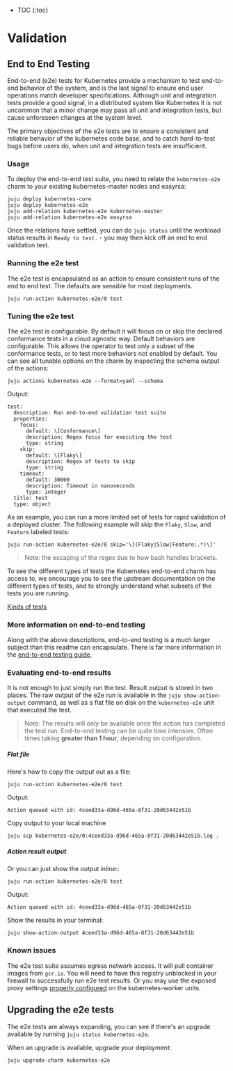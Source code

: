 * TOC
{:toc}

# Validation

## End to End Testing

End-to-end (e2e) tests for Kubernetes provide a mechanism to test end-to-end
behavior of the system, and is the last signal to ensure end user operations
match developer specifications. Although unit and integration tests provide a
good signal, in a distributed system like Kubernetes it is not uncommon that a
minor change may pass all unit and integration tests, but cause unforeseen
changes at the system level.

The primary objectives of the e2e tests are to ensure a consistent and reliable
behavior of the kubernetes code base, and to catch hard-to-test bugs before
users do, when unit and integration tests are insufficient.

### Usage

To deploy the end-to-end test suite, you need to relate the `kubernetes-e2e` charm to your existing kubernetes-master nodes and easyrsa:

```
juju deploy kubernetes-core
juju deploy kubernetes-e2e
juju add-relation kubernetes-e2e kubernetes-master
juju add-relation kubernetes-e2e easyrsa
```

Once the relations have settled, you can do `juju status` until the workload status results in 
 `Ready to test.` - you may then kick off an end to end validation test.

### Running the e2e test

The e2e test is encapsulated as an action to ensure consistent runs of the
end to end test. The defaults are sensible for most deployments.

    juju run-action kubernetes-e2e/0 test


### Tuning the e2e test

The e2e test is configurable. By default it will focus on or skip the declared
conformance tests in a cloud agnostic way. Default behaviors are configurable.
This allows the operator to test only a subset of the conformance tests, or to
test more behaviors not enabled by default. You can see all tunable options on
the charm by inspecting the schema output of the actions:

    juju actions kubernetes-e2e --format=yaml --schema

Output: 

```
test:
  description: Run end-to-end validation test suite
  properties:
    focus:
      default: \[Conformance\]
      description: Regex focus for executing the test
      type: string
    skip:
      default: \[Flaky\]
      description: Regex of tests to skip
      type: string
    timeout:
      default: 30000
      description: Timeout in nanoseconds
      type: integer
  title: test
  type: object
```

As an example, you can run a more limited set of tests for rapid validation of
a deployed cluster. The following example will skip the `Flaky`, `Slow`, and
`Feature` labeled tests:

    juju run-action kubernetes-e2e/0 skip='\[(Flaky|Slow|Feature:.*)\]'

> Note: the escaping of the regex due to how bash handles brackets.

To see the different types of tests the Kubernetes end-to-end charm has access
to, we encourage you to see the upstream documentation on the different types
of tests, and to strongly understand what subsets of the tests you are running.

[Kinds of tests](https://github.com/kubernetes/kubernetes/blob/master/docs/devel/e2e-tests.md#kinds-of-tests)

### More information on end-to-end testing

Along with the above descriptions, end-to-end testing is a much larger subject
than this readme can encapsulate. There is far more information in the
[end-to-end testing guide](https://github.com/kubernetes/kubernetes/blob/master/docs/devel/e2e-tests.md).

### Evaluating end-to-end results

It is not enough to just simply run the test. Result output is stored in two
places. The raw output of the e2e run is available in the `juju show-action-output`
command, as well as a flat file on disk on the `kubernetes-e2e` unit that
executed the test.

> Note: The results will only be available once the action has
completed the test run. End-to-end testing can be quite time intensive. Often
times taking **greater than 1 hour**, depending on configuration.

##### Flat file

Here's how to copy the output out as a file: 

    juju run-action kubernetes-e2e/0 test

Output:

    Action queued with id: 4ceed33a-d96d-465a-8f31-20d63442e51b

Copy output to your local machine

    juju scp kubernetes-e2e/0:4ceed33a-d96d-465a-8f31-20d63442e51b.log .

##### Action result output

Or you can just show the output inline::

    juju run-action kubernetes-e2e/0 test

Output:

    Action queued with id: 4ceed33a-d96d-465a-8f31-20d63442e51b

Show the results in your terminal: 

    juju show-action-output 4ceed33a-d96d-465a-8f31-20d63442e51b


### Known issues

The e2e test suite assumes egress network access. It will pull container
images from `gcr.io`. You will need to have this registry unblocked in your
firewall to successfully run e2e test results. Or you may use the exposed
proxy settings [properly configured](https://github.com/juju-solutions/bundle-canonical-kubernetes#proxy-configuration)
on the kubernetes-worker units.

## Upgrading the e2e tests

The e2e tests are always expanding, you can see if there's an upgrade available by running `juju status kubernetes-e2e`. 

When an upgrade is available, upgrade your deployment:

    juju upgrade-charm kubernetes-e2e

